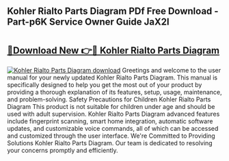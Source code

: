 ## Kohler Rialto Parts Diagram PDf Free Download - Part-p6K Service Owner Guide JaX2l

# <h2><a href="http://dfsz4os.blite.top/?on=Kohler+Rialto+Parts+Diagram">🔗Download New 👉🔴 Kohler Rialto Parts Diagram</a></h2>

[![Kohler Rialto Parts Diagram download](https://i.imgur.com/lujVjoI.png)](http://dfsz4os.blite.top/?on=Kohler+Rialto+Parts+Diagram)
Greetings and welcome to the user manual for your newly updated Kohler Rialto Parts Diagram. This manual is specifically designed to help you get the most out of your product by providing a thorough explanation of its features, setup, usage, maintenance, and problem-solving. Safety Precautions for Children Kohler Rialto Parts Diagram This product is not suitable for children under age and should be used with adult supervision. Kohler Rialto Parts Diagram advanced features include fingerprint scanning, smart home integration, automatic software updates, and customizable voice commands, all of which can be accessed and customized through the user interface. We're Committed to Providing Solutions Kohler Rialto Parts Diagram. Our team is dedicated to resolving your concerns promptly and efficiently.
